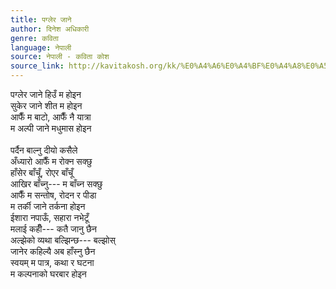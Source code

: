 ```yaml
---
title: पग्लेर जाने
author: दिनेश अधिकारी
genre: कविता
language: नेपाली
source: नेपाली - कविता कोश
source_link: http://kavitakosh.org/kk/%E0%A4%A6%E0%A4%BF%E0%A4%A8%E0%A5%87%E0%A4%B6_%E0%A4%85%E0%A4%A7%E0%A4%BF%E0%A4%95%E0%A4%BE%E0%A4%B0%E0%A5%80
---
```


पग्लेर जाने हिउँ म होइन  
सुकेर जाने शीत म होइन  
आफैँ म बाटो, आफैँ नै यात्रा  
म अल्पी जाने मधुमास होइन  
   
पर्दैन बाल्नु दीयो कसैले  
अँध्यारो आफैँ म रोक्न सक्छु  
हाँसेर बाँचूँ, रोएर बाँचूँ  
आखिर बाँच्नु--- म बाँच्न सक्छु  
आफैँ म सन्तोष, रोदन र पीडा  
म तर्की जाने तर्कना होइन  
ईशारा नपाऊँ, सहारा नभेटूँ  
मलाई कहीँ--- कतै जानु छैन  
अल्झेको व्यथा बल्झिन्छ--- बल्झोस्  
जानेर कहिल्यै अब हाँस्नु छैन  
स्वयम् म पात्र, कथा र घटना  
म कल्पनाको घरबार होइन

